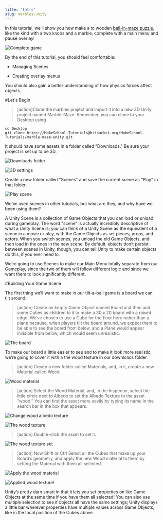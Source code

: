 ```yaml
---
title: "Intro"
slug: marbles-unity
---
```


In this tutorial, we’ll show you how make a to wooden [ball-in-maze puzzle](https://en.wikipedia.org/wiki/Ball-in-a-maze_puzzle), like the kind with a two knobs and a marble, complete with a main menu and pause overlay!

![Complete game](../assets/complete.gif)

By the end of this tutorial, you should feel comfortable:

* Managing Scenes

* Creating overlay menus

You should also gain a better understanding of how physics forces affect objects.

#Let's Begin

>[action]Clone the marbles project and import it into a new 3D Unity project named Marble-Maze. Remember, you can clone to your Desktop using
>
```
cd Desktop
git clone https://MakeSchool-Tutorials@bitbucket.org/MakeSchool-Tutorials/marble-maze-unity.git
```
>

It should have some assets in a folder called "Downloads."  Be sure your project is set up to be 3D.

![Downloads folder](../assets/image_0.png)

![3D settings](../assets/image_1.png)

Create a new folder called "Scenes" and save the current scene as “Play” in that folder.

![Play scene](../assets/image_2.png)

We’ve used scenes in other tutorials, but what are they, and why have we been using them?

A Unity Scene is a collection of Game Objects that you can load or unload during gameplay.  The word "scene" is actually incredibly descriptive of what a Unity Scene is; you can think of a Unity Scene as the equivalent of a scene in a movie or play, with the Game Objects as set pieces, props, and actors.  When you switch scenes, you unload the old Game Objects, and then load in the ones in the new scene.  By default, objects don’t persist between scenes in Unity, though, you can tell Unity to make certain objects do this, if you ever need to.

We’re going to use Scenes to make our Main Menu totally separate from our Gameplay, since the two of them will follow different logic and since we want them to look significantly different.

#Building Your Game Scene

The first thing we’ll want to make in our tilt-a-ball game is a board we can tilt around.

>[action]
>Create an Empty Game Object named Board and then add some Cubes as children to it to make a 30 x 20 board with a raised edge. We’ve chosen to use a Cube for the floor here rather than a plane because, when players tilt the board around, we expect them to be able to see the board from below, and a Plane would appear invisible from below, which would seem unrealistic.

![The board](../assets/image_3.png)

To make our board a little easier to see and to make it look more realistic, we’re going to cover it with a the wood texture in our downloads folder.

>[action]
>Create a new folder called Materials, and, in it, create a new Material called Wood.

![Wood material](../assets/image_4.png)

>[action]
>Select the Wood Material, and, in the Inspector, select the little circle next to Albedo to set the Albedo Texture to the asset "wood."  You can find the asset more easily by typing its name in the search bar in the box that appears.

![Change wood albedo texture](../assets/image_5.png)

![The wood texture](../assets/image_6.png)

>[action]
>Double-click the asset to set it.

![The wood texture set](../assets/image_7.png)

>[action]
>Now Shift or Ctrl Select all the Cubes that make up your Board’s geometry, and apply the new Wood material to them by setting the Material with them all selected.

![Apply the wood material](../assets/image01.gif)

![Applied wood texture!](../assets/image_9.png)

Unity’s pretty darn smart in that it lets you set properties on like Game Objects at the same time if you have them all selected!  You can also use multiple selection to see if objects all have the same settings; Unity displays a little bar wherever properties have multiple values across Game Objects, like in the local position of the Cubes above.
